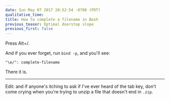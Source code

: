 ```yaml
---
date: Sun May 07 2017 20:52:54 -0700 (PDT)
qualitative_time: 
title: How to complete a filename in Bash
previous_teaser: Optimal doorstop slope
previous_first: false
---
```

Press Alt+/.

And if you ever forget, run `bind -p`, and you'll see:

```
"\e/": complete-filename
```

There it is.

---

Edit: and if anyone's itching to ask if I've ever heard of the tab key, don't come crying when you're trying to unzip a file that doesn't end in `.zip`.
